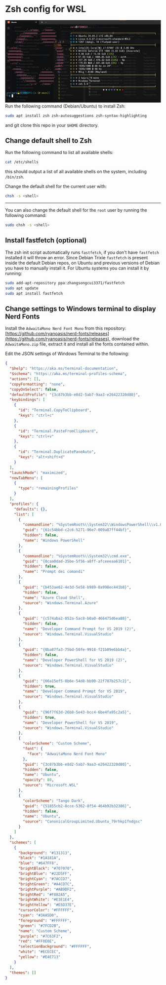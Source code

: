 # Zsh config for WSL

![Example screenshot](example.png)
Run the following command (Debian/Ubuntu) to install Zsh:

```bash
sudo apt install zsh zsh-autosuggestions zsh-syntax-highlighting
```

and git clone this repo in your `$HOME` directory.

## Change default shell to Zsh

Run the following command to list all available shells:

```bash
cat /etc/shells
```

this should output a list of all available shells on the system, including `/bin/zsh`.

Change the default shell for the current user with:

```bash
chsh -s <shell>
```

---

You can also change the default shell for the `root` user by running the following command:

```bash
sudo chsh -s <shell>
```

## Install fastfetch (optional)

The zsh init script automatically runs `fastfetch`, if you don't have `fastfetch` installed it will throw an error. Since Debian Trixie `fastfetch` is present inside the default Debian repos, on Ubuntu and previous versions of Debian you have to manually install it. For Ubuntu systems you can install it by running:

```bash
sudo add-apt-repository ppa:zhangsongcui3371/fastfetch
sudo apt update
sudo apt install fastfetch
```

## Change settings to Windows terminal to display Nerd Fonts

Install the `AdwaitaMono Nerd Font Mono` from this repository: [https://github.com/ryanoasis/nerd-fonts/releases](https://github.com/ryanoasis/nerd-fonts/releases), download the `AdwaitaMono.zip` file, extract it and install all the fonts contained within.

Edit the JSON settings of Windows Terminal to the following:

```json
{
  "$help": "https://aka.ms/terminal-documentation",
  "$schema": "https://aka.ms/terminal-profiles-schema",
  "actions": [],
  "copyFormatting": "none",
  "copyOnSelect": false,
  "defaultProfile": "{3c87b3bb-e8d2-5ab7-9aa3-e26422320d80}",
  "keybindings": [
    {
      "id": "Terminal.CopyToClipboard",
      "keys": "ctrl+c"
    },
    {
      "id": "Terminal.PasteFromClipboard",
      "keys": "ctrl+v"
    },
    {
      "id": "Terminal.DuplicatePaneAuto",
      "keys": "alt+shift+d"
    }
  ],
  "launchMode": "maximized",
  "newTabMenu": [
    {
      "type": "remainingProfiles"
    }
  ],
  "profiles": {
    "defaults": {},
    "list": [
      {
        "commandline": "%SystemRoot%\\System32\\WindowsPowerShell\\v1.0\\powershell.exe",
        "guid": "{61c54bbd-c2c6-5271-96e7-009a87ff44bf}",
        "hidden": false,
        "name": "Windows PowerShell"
      },
      {
        "commandline": "%SystemRoot%\\System32\\cmd.exe",
        "guid": "{0caa0dad-35be-5f56-a8ff-afceeeaa6101}",
        "hidden": false,
        "name": "Prompt dei comandi"
      },
      {
        "guid": "{b453ae62-4e3d-5e58-b989-0a998ec441b8}",
        "hidden": false,
        "name": "Azure Cloud Shell",
        "source": "Windows.Terminal.Azure"
      },
      {
        "guid": "{c574aba2-052a-5ac8-b0a0-466475d6ea88}",
        "hidden": false,
        "name": "Developer Command Prompt for VS 2019 (2)",
        "source": "Windows.Terminal.VisualStudio"
      },
      {
        "guid": "{0ba87fa3-75bd-50fe-9918-f21b09e6bb4a}",
        "hidden": false,
        "name": "Developer PowerShell for VS 2019 (2)",
        "source": "Windows.Terminal.VisualStudio"
      },
      {
        "guid": "{66a15ef5-0b6e-54d8-bb90-22f707b257c2}",
        "hidden": true,
        "name": "Developer Command Prompt for VS 2019",
        "source": "Windows.Terminal.VisualStudio"
      },
      {
        "guid": "{96f7f63d-26b8-5e43-bcc4-6be4fa95c2a5}",
        "hidden": true,
        "name": "Developer PowerShell for VS 2019",
        "source": "Windows.Terminal.VisualStudio"
      },
      {
        "colorScheme": "Custom Scheme",
        "font": {
          "face": "AdwaitaMono Nerd Font Mono"
        },
        "guid": "{3c87b3bb-e8d2-5ab7-9aa3-e26422320d80}",
        "hidden": false,
        "name": "Ubuntu",
        "opacity": 80,
        "source": "Microsoft.WSL"
      },
      {
        "colorScheme": "Tango Dark",
        "guid": "{51855cb2-8cce-5362-8f54-464b92b32386}",
        "hidden": false,
        "name": "Ubuntu",
        "source": "CanonicalGroupLimited.Ubuntu_79rhkp1fndgsc"
      }
    ]
  },
  "schemes": [
    {
      "background": "#131313",
      "black": "#1A181A",
      "blue": "#647FF8",
      "brightBlack": "#707070",
      "brightBlue": "#22D5FF",
      "brightCyan": "#7ACCD7",
      "brightGreen": "#A4CD7C",
      "brightPurple": "#AB9DF2",
      "brightRed": "#F882A5",
      "brightWhite": "#E3E1E4",
      "brightYellow": "#E5D37E",
      "cursorColor": "#FFFFFF",
      "cyan": "#3AA5D0",
      "foreground": "#FFFFFF",
      "green": "#7FCD2B",
      "name": "Custom Scheme",
      "purple": "#7C63F2",
      "red": "#FF0E0E",
      "selectionBackground": "#FFFFFF",
      "white": "#ECECEC",
      "yellow": "#E4E713"
    }
  ],
  "themes": []
}
```

